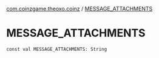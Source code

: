 [com.coinzgame.theoxo.coinz](index.md) / [MESSAGE_ATTACHMENTS](.)

# MESSAGE_ATTACHMENTS

`const val MESSAGE_ATTACHMENTS: String`